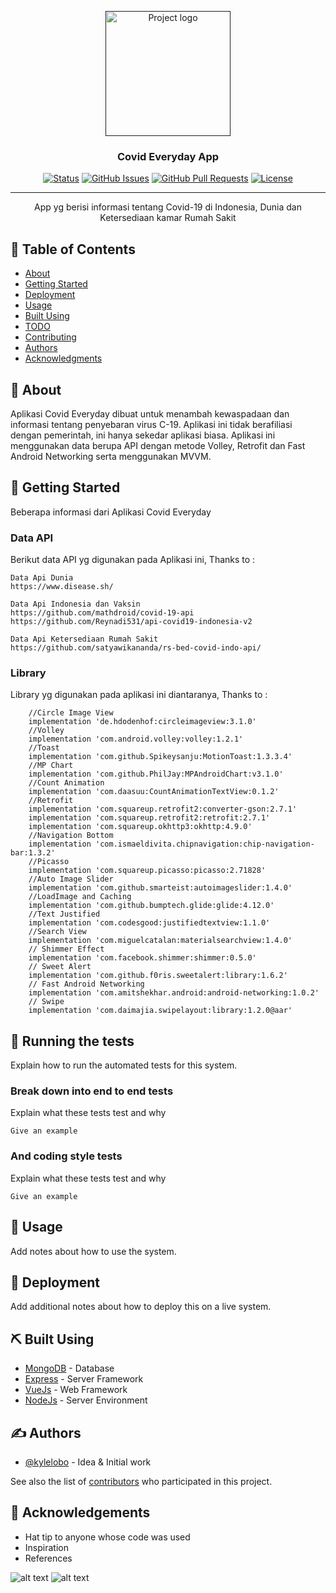 <p align="center">
  <a href="" rel="noopener">
 <img width=200px height=200px src="https://cdn-icons-png.flaticon.com/512/2785/2785819.png" alt="Project logo"></a>
</p>

<h3 align="center">Covid Everyday App</h3>

<div align="center">

[![Status](https://img.shields.io/badge/status-active-success.svg)]()
[![GitHub Issues](https://img.shields.io/github/issues/kylelobo/The-Documentation-Compendium.svg)](https://github.com/kylelobo/The-Documentation-Compendium/issues)
[![GitHub Pull Requests](https://img.shields.io/github/issues-pr/kylelobo/The-Documentation-Compendium.svg)](https://github.com/kylelobo/The-Documentation-Compendium/pulls)
[![License](https://img.shields.io/badge/license-MIT-blue.svg)](/LICENSE)

</div>

---

<p align="center"> App yg berisi informasi tentang Covid-19 di Indonesia, Dunia dan Ketersediaan kamar Rumah Sakit
    <br> 
</p>

## 📝 Table of Contents

- [About](#about)
- [Getting Started](#getting_started)
- [Deployment](#deployment)
- [Usage](#usage)
- [Built Using](#built_using)
- [TODO](../TODO.md)
- [Contributing](../CONTRIBUTING.md)
- [Authors](#authors)
- [Acknowledgments](#acknowledgement)

## 🧐 About <a name = "about"></a>

Aplikasi Covid Everyday dibuat untuk menambah kewaspadaan dan informasi tentang penyebaran virus C-19. Aplikasi ini tidak berafiliasi dengan pemerintah, ini hanya sekedar aplikasi biasa.
Aplikasi ini menggunakan data berupa API dengan metode Volley, Retrofit dan Fast Android Networking serta menggunakan MVVM.

## 🏁 Getting Started <a name = "getting_started"></a>

Beberapa informasi dari Aplikasi Covid Everyday

### Data API

Berikut data API yg digunakan pada Aplikasi ini, Thanks to :

```
Data Api Dunia
https://www.disease.sh/

Data Api Indonesia dan Vaksin
https://github.com/mathdroid/covid-19-api
https://github.com/Reynadi531/api-covid19-indonesia-v2

Data Api Ketersediaan Rumah Sakit
https://github.com/satyawikananda/rs-bed-covid-indo-api/
```

### Library

Library yg digunakan pada aplikasi ini diantaranya, Thanks to :


```
    //Circle Image View
    implementation 'de.hdodenhof:circleimageview:3.1.0'
    //Volley
    implementation 'com.android.volley:volley:1.2.1'
    //Toast
    implementation 'com.github.Spikeysanju:MotionToast:1.3.3.4'
    //MP Chart
    implementation 'com.github.PhilJay:MPAndroidChart:v3.1.0'
    //Count Animation
    implementation 'com.daasuu:CountAnimationTextView:0.1.2'
    //Retrofit
    implementation 'com.squareup.retrofit2:converter-gson:2.7.1'
    implementation 'com.squareup.retrofit2:retrofit:2.7.1'
    implementation 'com.squareup.okhttp3:okhttp:4.9.0'
    //Navigation Bottom
    implementation 'com.ismaeldivita.chipnavigation:chip-navigation-bar:1.3.2'
    //Picasso
    implementation 'com.squareup.picasso:picasso:2.71828'
    //Auto Image Slider
    implementation 'com.github.smarteist:autoimageslider:1.4.0'
    //LoadImage and Caching
    implementation 'com.github.bumptech.glide:glide:4.12.0'
    //Text Justified
    implementation 'com.codesgood:justifiedtextview:1.1.0'
    //Search View
    implementation 'com.miguelcatalan:materialsearchview:1.4.0'
    // Shimmer Effect
    implementation 'com.facebook.shimmer:shimmer:0.5.0'
    // Sweet Alert
    implementation 'com.github.f0ris.sweetalert:library:1.6.2'
    // Fast Android Networking
    implementation 'com.amitshekhar.android:android-networking:1.0.2'
    // Swipe
    implementation 'com.daimajia.swipelayout:library:1.2.0@aar'
```

## 🔧 Running the tests <a name = "tests"></a>

Explain how to run the automated tests for this system.

### Break down into end to end tests

Explain what these tests test and why

```
Give an example
```

### And coding style tests

Explain what these tests test and why

```
Give an example
```

## 🎈 Usage <a name="usage"></a>

Add notes about how to use the system.

## 🚀 Deployment <a name = "deployment"></a>

Add additional notes about how to deploy this on a live system.

## ⛏️ Built Using <a name = "built_using"></a>

- [MongoDB](https://www.mongodb.com/) - Database
- [Express](https://expressjs.com/) - Server Framework
- [VueJs](https://vuejs.org/) - Web Framework
- [NodeJs](https://nodejs.org/en/) - Server Environment

## ✍️ Authors <a name = "authors"></a>

- [@kylelobo](https://github.com/kylelobo) - Idea & Initial work

See also the list of [contributors](https://github.com/kylelobo/The-Documentation-Compendium/contributors) who participated in this project.

## 🎉 Acknowledgements <a name = "acknowledgement"></a>

- Hat tip to anyone whose code was used
- Inspiration
- References

![alt text](https://forthebadge.com/images/badges/built-for-android.svg) ![alt text](https://forthebadge.com/images/badges/built-with-love.svg)
